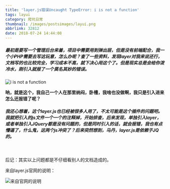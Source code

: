 ```yaml
---
title: 'layer.js错误Uncaught TypeError: i is not a function'
tags: layui
category: 爬坑日常
thumbnail: /images/postsimages/layui.png
abbrlink: 32812
date: 2018-07-24 14:44:08
---
```


##### 最初是要写一个管理后台来着，项目中需要用到弹出层，但是没有前端配合，我一个小PHP需要去写这玩意，怎么办呢？查了一些资料，发现layer对我来说还行，文档写的也比较完全，学习成本不高，就下决心用这个了。但是现实总是会给你泼冷水，刚引入就报了一个莫名其妙的错误。

![i is not a function](https://kengdie.oss-cn-shanghai.aliyuncs.com/20180724113849694.png)

**呐，就是这个，我自己一个人在那里纳闷，卧槽，我啥也没做啊，我只是引入进来怎么还报错了呢？**

##### 我还心想着，这个layer.js也已经被很多人用了，不太可能是这个插件的问题吧。我就把引入的js文件一个一个的注释掉，开始排查，后来发现，单独引入layer，或者单独引入JQuery都是没有问题的，但是同时引入的话，就会报错，我也有点懵逼了，什么鬼，这两个js冲突了？后来突然想到，马丹，layer.js是依赖于JQ的。

 

后记：其实以上问题都是不仔细看别人的文档造成的。

来自layer.js官网的说明：

![来自官网的说明](https://kengdie.oss-cn-shanghai.aliyuncs.com/20180724114741117.png)
